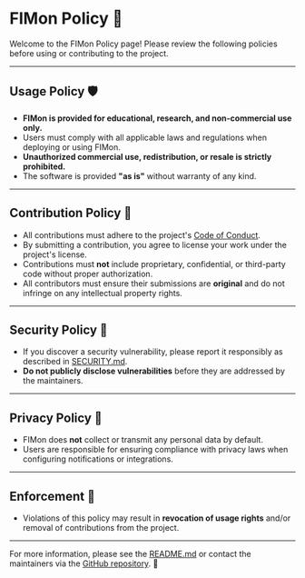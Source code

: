 # FIMon Policy 📑

Welcome to the FIMon Policy page! Please review the following policies before using or contributing to the project.

---

## Usage Policy 🛡️

- **FIMon is provided for educational, research, and non-commercial use only.**
- Users must comply with all applicable laws and regulations when deploying or using FIMon.
- **Unauthorized commercial use, redistribution, or resale is strictly prohibited.**
- The software is provided **"as is"** without warranty of any kind.

---

## Contribution Policy 🤝

- All contributions must adhere to the project's [Code of Conduct](CONTRIBUTING.md#code-of-conduct).
- By submitting a contribution, you agree to license your work under the project's license.
- Contributions must **not** include proprietary, confidential, or third-party code without proper authorization.
- All contributors must ensure their submissions are **original** and do not infringe on any intellectual property rights.

---

## Security Policy 🔐

- If you discover a security vulnerability, please report it responsibly as described in [SECURITY.md](SECURITY.md).
- **Do not publicly disclose vulnerabilities** before they are addressed by the maintainers.

---

## Privacy Policy 🔏

- FIMon does **not** collect or transmit any personal data by default.
- Users are responsible for ensuring compliance with privacy laws when configuring notifications or integrations.

---

## Enforcement 🚨

- Violations of this policy may result in **revocation of usage rights** and/or removal of contributions from the project.

---

For more information, please see the [README.md](README.md) or contact the maintainers via the [GitHub repository](https://github.com/Sepehr0Day/FIMon). 🌟
